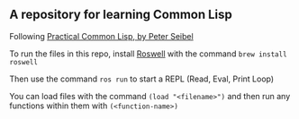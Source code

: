 ## A repository for learning Common Lisp

Following [Practical Common Lisp, by Peter Seibel](http://www.gigamonkeys.com/book/)

To run the files in this repo, install [Roswell](https://github.com/roswell/roswell) with the command `brew install roswell`

Then use the command `ros run` to start a REPL (Read, Eval, Print Loop)

You can load files with the command `(load "<filename>")` and then run any functions within them with `(<function-name>)`
